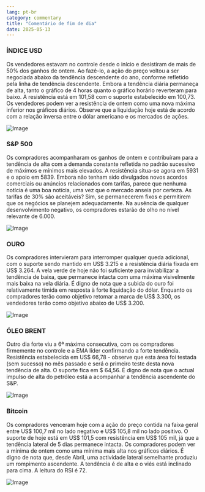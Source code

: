 ```yaml
---
lang: pt-br
category: commentary
title: "Comentário de fim de dia"
date: 2025-05-13
---
```


### ÍNDICE USD

Os vendedores estavam no controle desde o início e desistiram de mais de 50% dos ganhos de ontem. Ao fazê-lo, a ação do preço voltou a ser negociada abaixo da tendência descendente do ano, conforme refletido pela linha de tendência descendente. Embora a tendência diária permaneça de alta, tanto o gráfico de 4 horas quanto o gráfico horário reverteram para baixo. A resistência está em 101,58 com o suporte estabelecido em 100,73. Os vendedores podem ver a resistência de ontem como uma nova máxima inferior nos gráficos diários. Observe que a liquidação hoje está de acordo com a relação inversa entre o dólar americano e os mercados de ações.

![Image](https://markleighedu.github.io/img/May-2025/13-May-2025/usdindex.jpg)

### S&P 500

Os compradores acompanharam os ganhos de ontem e contribuíram para a tendência de alta com a demanda constante refletida no padrão sucessivo de máximos e mínimos mais elevados. A resistência situa-se agora em 5931 e o apoio em 5839. Embora não tenham sido divulgados novos acordos comerciais ou anúncios relacionados com tarifas, parece que nenhuma notícia é uma boa notícia, uma vez que o mercado anseia por certeza. As tarifas de 30% são aceitáveis? Sim, se permanecerem fixos e permitirem que os negócios se planejem adequadamente. Na ausência de qualquer desenvolvimento negativo, os compradores estarão de olho no nível relevante de 6.000.

![Image](https://markleighedu.github.io/img/May-2025/13-May-2025/sp500.jpg)

### OURO

Os compradores intervieram para interromper qualquer queda adicional, com o suporte sendo mantido em US$ 3.215 e a resistência diária fixada em US$ 3.264. A vela verde de hoje não foi suficiente para inviabilizar a tendência de baixa, que permanece intacta com uma máxima visivelmente mais baixa na vela diária. É digno de nota que a subida do ouro foi relativamente tímida em resposta à forte liquidação do dólar. Enquanto os compradores terão como objetivo retomar a marca de US$ 3.300, os vendedores terão como objetivo abaixo de US$ 3.200.

![Image](https://markleighedu.github.io/img/May-2025/13-May-2025/gold.jpg)

### ÓLEO BRENT

Outro dia forte viu a 6ª máxima consecutiva, com os compradores firmemente no controle e a EMA líder confirmando a forte tendência. Resistência estabelecida em US$ 66,78 - observe que esta área foi testada (sem sucesso) no mês passado e será o primeiro teste desta nova tendência de alta. O suporte fica em $ 64,56. É digno de nota que o actual impulso de alta do petróleo está a acompanhar a tendência ascendente do S&P. 

![Image](https://markleighedu.github.io/img/May-2025/13-May-2025/brentoil.jpg)

### Bitcoin

Os compradores venceram hoje com a ação do preço contida na faixa geral entre US$ 100,7 mil no lado negativo e US$ 105,8 mil no lado positivo. O suporte de hoje está em US$ 101,5 com resistência em US$ 105 mil, já que a tendência lateral de 5 dias permanece intacta. Os compradores podem ver a mínima de ontem como uma mínima mais alta nos gráficos diários. É digno de nota que, desde Abril, uma actividade lateral semelhante produziu um rompimento ascendente. A tendência é de alta e o viés está inclinado para cima. A leitura do RSI é 72. 

![Image](https://markleighedu.github.io/img/May-2025/13-May-2025/bitcoin.jpg)

